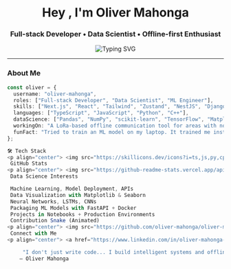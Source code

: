 <!-- README.md for @oliver-mahonga -->

<h1 align="center">Hey , I'm Oliver Mahonga</h1>
<h3 align="center">Full-stack Developer • Data Scientist • Offline-first Enthusiast</h3>

<p align="center">
  <img src="https://readme-typing-svg.demolab.com?font=Fira+Code&size=22&pause=1000&center=true&vCenter=true&multiline=true&width=700&height=60&lines=Full-stack+%7C+Machine+Learning+%7C+Offline-first+Systems;TypeScript,+React,+Next.js,+Python,+Docker,+ML,+DS;Building+secure+apps+and+disconnected+tools+%F0%9F%9A%80" alt="Typing SVG" />
</p>

---

###  About Me

```ts
const oliver = {
  username: "oliver-mahonga",
  roles: ["Full-stack Developer", "Data Scientist", "ML Engineer"],
  skills: ["Next.js", "React", "Tailwind", "Zustand", "NestJS", "Django", "Flask", "FastAPI", "Docker", "Git"],
  languages: ["TypeScript", "JavaScript", "Python", "C++"],
  dataScience: ["Pandas", "NumPy", "scikit-learn", "TensorFlow", "Matplotlib", "Seaborn", "Jupyter"],
  workingOn: "A LoRa-based offline communication tool for areas with no internet ",
  funFact: "Tried to train an ML model on my laptop. It trained me instead. ",
};

🛠 Tech Stack
<p align="center"> <img src="https://skillicons.dev/icons?i=ts,js,py,cpp,react,nextjs,nodejs,tailwind,nestjs,django,flask,fastapi,docker,git,vscode,github&theme=dark" /><br/> <img src="https://skillicons.dev/icons?i=tensorflow,jupyter,pandas,numpy,figma&theme=dark" /> </p>
 GitHub Stats
<p align="center"> <img src="https://github-readme-stats.vercel.app/api?username=oliver-mahonga&show_icons=true&theme=tokyonight&hide_border=true&border_radius=10" width="48%" /> <img src="https://github-readme-stats.vercel.app/api/top-langs/?username=oliver-mahonga&layout=compact&theme=tokyonight&hide_border=true&border_radius=10" width="48%" /> </p>
 Data Science Interests

 Machine Learning, Model Deployment, APIs
 Data Visualization with Matplotlib & Seaborn
 Neural Networks, LSTMs, CNNs
 Packaging ML Models with FastAPI + Docker
 Projects in Notebooks + Production Environments
 Contribution Snake (Animated)
<p align="center"> <img src="https://github.com/oliver-mahonga/oliver-mahonga/blob/output/github-contribution-grid-snake.svg" /> </p>
 Connect with Me
<p align="center"> <a href="https://www.linkedin.com/in/oliver-mahonga-147242295/" target="_blank"> <img alt="LinkedIn" src="https://img.shields.io/badge/-LinkedIn-blue?style=for-the-badge&logo=linkedin" /> </a> <a href="https://x.com/Salvatore_mahon" target="_blank"> <img alt="Twitter" src="https://img.shields.io/badge/-@Salvatore_mahon-1DA1F2?style=for-the-badge&logo=twitter" /> </a> </p>

     "I don't just write code... I build intelligent systems and offline bridges for the disconnected."
    — Oliver Mahonga
